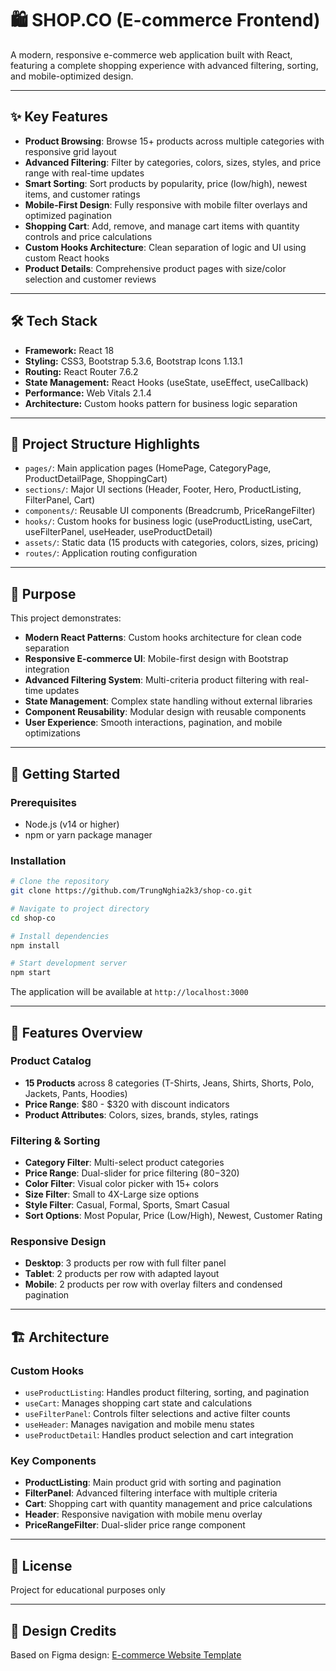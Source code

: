# 🛍️ SHOP.CO (E-commerce Frontend)

A modern, responsive e-commerce web application built with React, featuring a complete shopping experience with advanced filtering, sorting, and mobile-optimized design.

---

## ✨ Key Features
- **Product Browsing**: Browse 15+ products across multiple categories with responsive grid layout
- **Advanced Filtering**: Filter by categories, colors, sizes, styles, and price range with real-time updates
- **Smart Sorting**: Sort products by popularity, price (low/high), newest items, and customer ratings
- **Mobile-First Design**: Fully responsive with mobile filter overlays and optimized pagination
- **Shopping Cart**: Add, remove, and manage cart items with quantity controls and price calculations
- **Custom Hooks Architecture**: Clean separation of logic and UI using custom React hooks
- **Product Details**: Comprehensive product pages with size/color selection and customer reviews

---

## 🛠️ Tech Stack
- **Framework:** React 18
- **Styling:** CSS3, Bootstrap 5.3.6, Bootstrap Icons 1.13.1
- **Routing:** React Router 7.6.2
- **State Management:** React Hooks (useState, useEffect, useCallback)
- **Performance:** Web Vitals 2.1.4
- **Architecture:** Custom hooks pattern for business logic separation

---

## 📁 Project Structure Highlights
- `pages/`: Main application pages (HomePage, CategoryPage, ProductDetailPage, ShoppingCart)
- `sections/`: Major UI sections (Header, Footer, Hero, ProductListing, FilterPanel, Cart)
- `components/`: Reusable UI components (Breadcrumb, PriceRangeFilter)
- `hooks/`: Custom hooks for business logic (useProductListing, useCart, useFilterPanel, useHeader, useProductDetail)
- `assets/`: Static data (15 products with categories, colors, sizes, pricing)
- `routes/`: Application routing configuration

---

## 🎯 Purpose
This project demonstrates:
- **Modern React Patterns**: Custom hooks architecture for clean code separation
- **Responsive E-commerce UI**: Mobile-first design with Bootstrap integration
- **Advanced Filtering System**: Multi-criteria product filtering with real-time updates
- **State Management**: Complex state handling without external libraries
- **Component Reusability**: Modular design with reusable components
- **User Experience**: Smooth interactions, pagination, and mobile optimizations

---

## 🚀 Getting Started

### Prerequisites
- Node.js (v14 or higher)
- npm or yarn package manager

### Installation
```bash
# Clone the repository
git clone https://github.com/TrungNghia2k3/shop-co.git

# Navigate to project directory
cd shop-co

# Install dependencies
npm install

# Start development server
npm start
```

The application will be available at `http://localhost:3000`

---

## 📱 Features Overview

### Product Catalog
- **15 Products** across 8 categories (T-Shirts, Jeans, Shirts, Shorts, Polo, Jackets, Pants, Hoodies)
- **Price Range**: $80 - $320 with discount indicators
- **Product Attributes**: Colors, sizes, brands, styles, ratings

### Filtering & Sorting
- **Category Filter**: Multi-select product categories
- **Price Range**: Dual-slider for price filtering ($80-$320)
- **Color Filter**: Visual color picker with 15+ colors
- **Size Filter**: Small to 4X-Large size options
- **Style Filter**: Casual, Formal, Sports, Smart Casual
- **Sort Options**: Most Popular, Price (Low/High), Newest, Customer Rating

### Responsive Design
- **Desktop**: 3 products per row with full filter panel
- **Tablet**: 2 products per row with adapted layout
- **Mobile**: 2 products per row with overlay filters and condensed pagination

---

## 🏗️ Architecture

### Custom Hooks
- `useProductListing`: Handles product filtering, sorting, and pagination
- `useCart`: Manages shopping cart state and calculations
- `useFilterPanel`: Controls filter selections and active filter counts
- `useHeader`: Manages navigation and mobile menu states
- `useProductDetail`: Handles product selection and cart integration

### Key Components
- **ProductListing**: Main product grid with sorting and pagination
- **FilterPanel**: Advanced filtering interface with multiple criteria
- **Cart**: Shopping cart with quantity management and price calculations
- **Header**: Responsive navigation with mobile menu overlay
- **PriceRangeFilter**: Dual-slider price range component

---

## 📄 License
Project for educational purposes only

---

## 🎨 Design Credits
Based on Figma design: [E-commerce Website Template](https://www.figma.com/design/5cBebXu5KZxPNiypbft2fO/E-commerce-Website-Template--Freebie---Community-?node-id=0-1&t=iqdqHTu4RfLHCWuu-0)